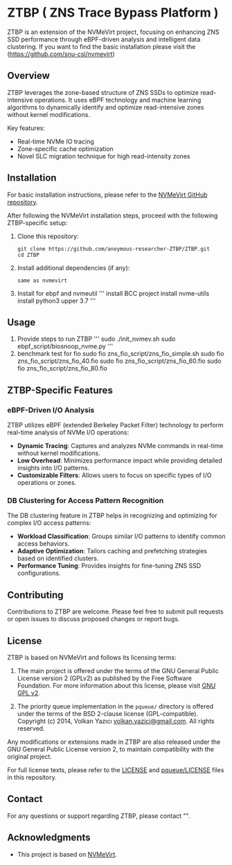 # ZTBP ( ZNS Trace Bypass Platform )

ZTBP is an extension of the NVMeVirt project, focusing on enhancing ZNS SSD performance through eBPF-driven analysis and intelligent data clustering.
If you want to find the basic installation please visit the (https://github.com/snu-csl/nvmevirt)
## Overview

ZTBP leverages the zone-based structure of ZNS SSDs to optimize read-intensive operations. It uses eBPF technology and machine learning algorithms to dynamically identify and optimize read-intensive zones without kernel modifications.

Key features:
- Real-time NVMe IO tracing
- Zone-specific cache optimization
- Novel SLC migration technique for high read-intensity zones

## Installation

For basic installation instructions, please refer to the [NVMeVirt GitHub repository](https://github.com/nvmevirt/nvmevirt).

After following the NVMeVirt installation steps, proceed with the following ZTBP-specific setup:

1. Clone this repository:
   ```
   git clone https://github.com/anoymous-researcher-ZTBP/ZTBP.git
   cd ZTBP
   ```

2. Install additional dependencies (if any):
   ```
   same as nvmevirt
   ```

3. Install for ebpf and nvmeutil 
   '''
   install BCC project
   install nvme-utils
   install python3 upper 3.7
   '''

## Usage

1. Provide steps to run ZTBP
   '''
   sudo ./init_nvmev.sh
   sudo ebpf_script/biosnoop_nvme.py
   '''   
2. benchmark test for fio
   sudo fio zns_fio_script/zns_fio_simple.sh
   sudo fio zns_fio_script/zns_fio_40.fio
   sudo fio zns_fio_script/zns_fio_60.fio
   sudo fio zns_fio_script/zns_fio_80.fio

## ZTBP-Specific Features

### eBPF-Driven I/O Analysis

ZTBP utilizes eBPF (extended Berkeley Packet Filter) technology to perform real-time analysis of NVMe I/O operations:

- **Dynamic Tracing**: Captures and analyzes NVMe commands in real-time without kernel modifications.
- **Low Overhead**: Minimizes performance impact while providing detailed insights into I/O patterns.
- **Customizable Filters**: Allows users to focus on specific types of I/O operations or zones.

### DB Clustering for Access Pattern Recognition

The DB clustering feature in ZTBP helps in recognizing and optimizing for complex I/O access patterns:

- **Workload Classification**: Groups similar I/O patterns to identify common access behaviors.
- **Adaptive Optimization**: Tailors caching and prefetching strategies based on identified clusters.
- **Performance Tuning**: Provides insights for fine-tuning ZNS SSD configurations.

## Contributing

Contributions to ZTBP are welcome. Please feel free to submit pull requests or open issues to discuss proposed changes or report bugs.

## License

ZTBP is based on NVMeVirt and follows its licensing terms:

1. The main project is offered under the terms of the GNU General Public License version 2 (GPLv2) as published by the Free Software Foundation. For more information about this license, please visit [GNU GPL v2](https://www.gnu.org/licenses/old-licenses/gpl-2.0.en.html).

2. The priority queue implementation in the `pqueue/` directory is offered under the terms of the BSD 2-clause license (GPL-compatible). 
   Copyright (c) 2014, Volkan Yazıcı <volkan.yazici@gmail.com>. All rights reserved.

Any modifications or extensions made in ZTBP are also released under the GNU General Public License version 2, to maintain compatibility with the original project.

For full license texts, please refer to the [LICENSE](LICENSE) and [pqueue/LICENSE](pqueue/LICENSE) files in this repository.

## Contact

For any questions or support regarding ZTBP, please contact "".

## Acknowledgments

- This project is based on [NVMeVirt](https://github.com/nvmevirt/nvmevirt).



